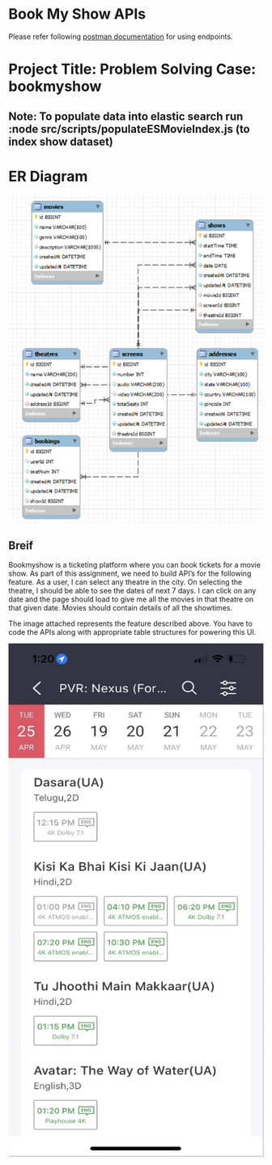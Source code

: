 # Book My Show APIs

Please refer following [postman documentation](https://documenter.getpostman.com/view/12674486/2s93m1bQWN) for using endpoints.

# Project Title: Problem Solving Case: bookmyshow

## Note: To populate data into elastic search run :node src/scripts/populateESMovieIndex.js (to index show dataset)

# ER Diagram

![ER Diagram](./public/erdiagram.PNG)

## Breif

Bookmyshow is a ticketing platform where you can book tickets for a movie show. As part of this assignment, we need to build API’s for the following feature. As a user, I can select any theatre in the city. On selecting the theatre, I should be able to see the dates of next 7 days. I can click on any date and the page should load to give me all the movies in that theatre on that given date. Movies should contain details of all the showtimes.

The image attached represents the feature described above. You have to code the APIs along with appropriate table structures for powering this UI.

![Desired UI](./public/bookmyshow.png)
